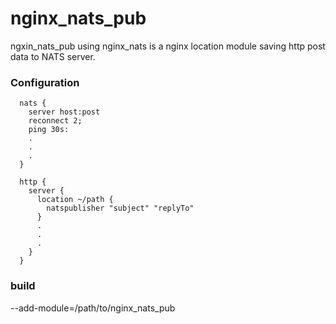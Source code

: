 nginx_nats_pub
==========

ngxin_nats_pub using nginx_nats is a nginx location module saving http post data to NATS server.

### Configuration

```nginx
  nats {
    server host:post
    reconnect 2;
    ping 30s:
    .
    .
    .
  }

  http {
    server {
      location ~/path {
        natspublisher "subject" "replyTo"
      }
      .
      .
      .
    }
  }
```

### build
--add-module=/path/to/nginx_nats_pub
